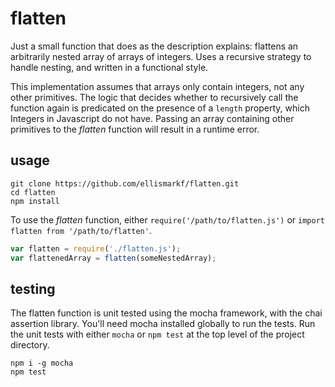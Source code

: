 flatten
========

Just a small function that does as the description explains: flattens an arbitrarily nested array of arrays of integers. Uses a recursive strategy to handle nesting, and written in a functional style.

This implementation assumes that arrays only contain integers, not any other primitives.  The logic that decides whether to recursively call the function again is predicated on the presence of a `length` property, which Integers in Javascript do not have.  Passing an array containing other primitives to the *flatten* function will result in a runtime error.

## usage

```
git clone https://github.com/ellismarkf/flatten.git
cd flatten
npm install
```

To use the *flatten* function, either `require('/path/to/flatten.js')` or `import flatten from '/path/to/flatten'`.

```javascript
var flatten = require('./flatten.js');
var flattenedArray = flatten(someNestedArray);
```

## testing

The flatten function is unit tested using the mocha framework, with the chai assertion library.  You'll need mocha installed globally to run the tests.  Run the unit tests with either `mocha` or `npm test` at the top level of the project directory.

```
npm i -g mocha
npm test
```
